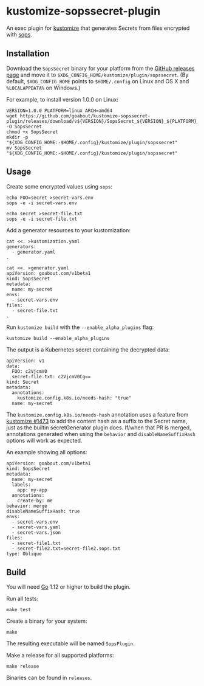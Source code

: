 # kustomize-sopssecret-plugin

An exec plugin for [kustomize](https://github.com/kubernetes-sigs/kustomize)
that generates Secrets from files encrypted with [sops](https://github.com/mozilla/sops).


## Installation

Download the `SopsSecret` binary for your platform from the
[GitHub releases page](https://github.com/goabout/kustomize-sopssecret-plugin/releases) and
move it to `$XDG_CONFIG_HOME/kustomize/plugin/sopssecret`. (By default,
`$XDG_CONFIG_HOME` points to `$HOME/.config` on Linux and OS X and `%LOCALAPPDATA%` on Windows.)

For example, to install version 1.0.0 on Linux:

    VERSION=1.0.0 PLATFORM=linux ARCH=amd64
    wget https://github.com/goabout/kustomize-sopssecret-plugin/releases/download/v${VERSION}/SopsSecret_${VERSION}_${PLATFORM}_${ARCH} -O SopsSecret
    chmod +x SopsSecret
    mkdir -p "${XDG_CONFIG_HOME:-$HOME/.config}/kustomize/plugin/sopssecret"
    mv SopsSecret "${XDG_CONFIG_HOME:-$HOME/.config}/kustomize/plugin/sopssecret"


## Usage

Create some encrypted values using `sops`:

    echo FOO=secret >secret-vars.env
    sops -e -i secret-vars.env
    
    echo secret >secret-file.txt
    sops -e -i secret-file.txt

Add a generator resources to your kustomization:

    cat <<. >kustomization.yaml
    generators:
      - generator.yaml
    .

    cat <<. >generator.yaml
    apiVersion: goabout.com/v1beta1
    kind: SopsSecret
    metadata:
      name: my-secret
    envs:
      - secret-vars.env
    files:
      - secret-file.txt
    .
      
Run `kustomize build` with the `--enable_alpha_plugins` flag:

    kustomize build --enable_alpha_plugins
    
The output is a Kubernetes secret containing the decrypted data:

    apiVersion: v1
    data:
      FOO: c2VjcmV0
      secret-file.txt: c2VjcmV0Cg==
    kind: Secret
    metadata:
      annotations:
        kustomize.config.k8s.io/needs-hash: "true"
      name: my-secret

The `kustomize.config.k8s.io/needs-hash` annotation uses a feature from
[kustomize #1473](https://github.com/kubernetes-sigs/kustomize/pull/1473) to add the content
hash as a suffix to the Secret name, just as the builtin secretGenerator plugin does.
If/when that PR is merged, annotations generated when using the `behavior` and
`disableNameSuffixHash` options will work as expected.

An example showing all options:

    apiVersion: goabout.com/v1beta1
    kind: SopsSecret
    metadata:
      name: my-secret
      labels:
        app: my-app
      annotations:
        create-by: me
    behavior: merge
    disableNameSuffixHash: true
    envs:
      - secret-vars.env
      - secret-vars.yaml
      - secret-vars.json
    files:
      - secret-file1.txt
      - secret-file2.txt=secret-file2.sops.txt
    type: Oblique


## Build

You will need [Go](https://golang.org) 1.12 or higher to build the plugin.

Run all tests:

    make test

Create a binary for your system:

    make
    
The resulting executable will be named `SopsPlugin`.

Make a release for all supported platforms:

    make release
    
Binaries can be found in `releases`.
